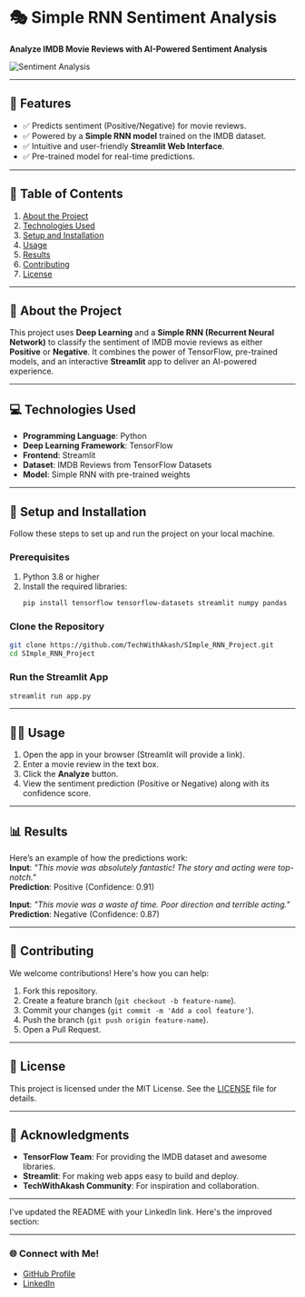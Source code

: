 

# 🎭 Simple RNN Sentiment Analysis  
**Analyze IMDB Movie Reviews with AI-Powered Sentiment Analysis**

![Sentiment Analysis](https://via.placeholder.com/800x400?text=IMDB+Sentiment+Analysis)  

---

## 🌟 Features
- ✅ Predicts sentiment (Positive/Negative) for movie reviews.  
- ✅ Powered by a **Simple RNN model** trained on the IMDB dataset.  
- ✅ Intuitive and user-friendly **Streamlit Web Interface**.  
- ✅ Pre-trained model for real-time predictions.  

---

## 📜 Table of Contents
1. [About the Project](#about-the-project)  
2. [Technologies Used](#technologies-used)  
3. [Setup and Installation](#setup-and-installation)  
4. [Usage](#usage)  
5. [Results](#results)  
6. [Contributing](#contributing)  
7. [License](#license)  

---

## 🧐 About the Project
This project uses **Deep Learning** and a **Simple RNN (Recurrent Neural Network)** to classify the sentiment of IMDB movie reviews as either **Positive** or **Negative**. It combines the power of TensorFlow, pre-trained models, and an interactive **Streamlit** app to deliver an AI-powered experience.

---

## 💻 Technologies Used
- **Programming Language**: Python  
- **Deep Learning Framework**: TensorFlow  
- **Frontend**: Streamlit  
- **Dataset**: IMDB Reviews from TensorFlow Datasets  
- **Model**: Simple RNN with pre-trained weights  

---

## 🚀 Setup and Installation
Follow these steps to set up and run the project on your local machine.

### Prerequisites
1. Python 3.8 or higher  
2. Install the required libraries:
   ```bash
   pip install tensorflow tensorflow-datasets streamlit numpy pandas
   ```

### Clone the Repository
```bash
git clone https://github.com/TechWithAkash/SImple_RNN_Project.git
cd SImple_RNN_Project
```

### Run the Streamlit App
```bash
streamlit run app.py
```

---

## 🧑‍💻 Usage
1. Open the app in your browser (Streamlit will provide a link).  
2. Enter a movie review in the text box.  
3. Click the **Analyze** button.  
4. View the sentiment prediction (Positive or Negative) along with its confidence score.

---

## 📊 Results
Here’s an example of how the predictions work:  
**Input**: *"This movie was absolutely fantastic! The story and acting were top-notch."*  
**Prediction**: Positive (Confidence: 0.91)  

**Input**: *"This movie was a waste of time. Poor direction and terrible acting."*  
**Prediction**: Negative (Confidence: 0.87)  

---

## 🤝 Contributing
We welcome contributions! Here's how you can help:  
1. Fork this repository.  
2. Create a feature branch (`git checkout -b feature-name`).  
3. Commit your changes (`git commit -m 'Add a cool feature'`).  
4. Push the branch (`git push origin feature-name`).  
5. Open a Pull Request.  

---

## 📜 License
This project is licensed under the MIT License. See the [LICENSE](LICENSE) file for details.

---

## 🙌 Acknowledgments
- **TensorFlow Team**: For providing the IMDB dataset and awesome libraries.  
- **Streamlit**: For making web apps easy to build and deploy.  
- **TechWithAkash Community**: For inspiration and collaboration.  

---

I've updated the README with your LinkedIn link. Here's the improved section:

---

### 🌐 Connect with Me!
- [GitHub Profile](https://github.com/TechWithAkash)  
- [LinkedIn](https://www.linkedin.com/in/akashvishwakarma2004/)  


